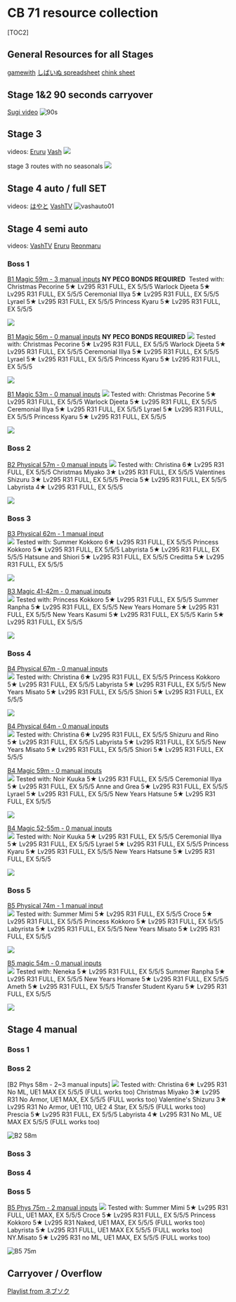 # CB 71 resource collection


 [TOC2] 
## General Resources for all Stages
[gamewith](https://gamewith.jp/pricone-re/article/show/433787)
[しばいぬ spreadsheet](https://docs.google.com/spreadsheets/d/1pd3YGOadHrWNxb2n6qi-KCVkYsJTyWEvZhS0i9AYLIA/edit#gid=790984515)
[chink sheet](https://docs.google.com/spreadsheets/d/e/2PACX-1vSRNfRynUTk6agPb8P-K9nnoihuGI2LoFLJ3qtSA8_lyppYx0MRIJNKLYRSxBP-YYfZ2qGmCTsuVafz/pubhtml#)

## Stage 1&2 90 seconds carryover
[Sugi video](https://www.youtube.com/watch?v=4_BsROzPgis)
![90s](https://pomf2.lain.la/f/qw1ztun6.jpeg)

## Stage 3
videos:
[Eruru](https://www.youtube.com/watch?v=uNQdmY3LSGQ)
[Vash](https://www.youtube.com/watch?v=SfEirsEmPzk)
![](https://pomf2.lain.la/f/hhghbjam.png)

stage 3 routes with no seasonals
![](https://pbs.twimg.com/media/GEgZiFabkAA8oAu?format=jpg&name=4096x4096)

## Stage 4 auto / full SET
videos:
[はやと](https://www.youtube.com/watch?v=pquxGmchsXE)
[VashTV](https://www.youtube.com/watch?v=upmJlU9jNcg)
![vashauto01](https://pomf2.lain.la/f/pwpvnrbr.png)

## Stage 4 semi auto
videos:
[VashTV](https://www.youtube.com/watch?v=QtPNUJYr6as)
[Eruru](https://www.youtube.com/watch?v=dVexbRS629Q)
[Reonmaru](https://www.youtube.com/watch?v=Ox-hNWShV9U)

### Boss 1

[B1 Magic 59m - 3 manual inputs](https://www.youtube.com/watch?v=HSYNrOisNhk)  **NY PECO BONDS REQUIRED**
![]()
Tested with: 
Christmas Pecorine 5★ Lv295 R31 FULL, EX 5/5/5
Warlock Djeeta 5★ Lv295 R31 FULL, EX 5/5/5
Ceremonial Illya 5★ Lv295 R31 FULL, EX 5/5/5
Lyrael 5★ Lv295 R31 FULL, EX 5/5/5
Princess Kyaru 5★ Lv295 R31 FULL, EX 5/5/5

![](https://pomf2.lain.la/f/no6jrre2.png)

[B1 Magic 56m - 0 manual inputs](https://www.youtube.com/watch?v=Cx88f6Ag-J8) **NY PECO BONDS REQUIRED**
![](https://pomf2.lain.la/f/vpqv3c23.png)
Tested with: 
Christmas Pecorine 5★ Lv295 R31 FULL, EX 5/5/5
Warlock Djeeta 5★ Lv295 R31 FULL, EX 5/5/5
Ceremonial Illya 5★ Lv295 R31 FULL, EX 5/5/5
Lyrael 5★ Lv295 R31 FULL, EX 5/5/5
Princess Kyaru 5★ Lv295 R31 FULL, EX 5/5/5

![](https://pomf2.lain.la/f/0elu9hgz.png)

[B1 Magic 53m - 0 manual inputs](https://youtu.be/6XRj0l-rO9U) 
![](https://pomf2.lain.la/f/92wqlmzr.png)
Tested with: 
Christmas Pecorine 5★ Lv295 R31 FULL, EX 5/5/5
Warlock Djeeta 5★ Lv295 R31 FULL, EX 5/5/5
Ceremonial Illya 5★ Lv295 R31 FULL, EX 5/5/5
Lyrael 5★ Lv295 R31 FULL, EX 5/5/5
Princess Kyaru 5★ Lv295 R31 FULL, EX 5/5/5

![](https://pomf2.lain.la/f/mi5l7w9u.png)



### Boss 2

[B2 Physical 57m - 0 manual inputs](https://www.youtube.com/watch?v=eKj4BEYO4eM) 
![](https://pomf2.lain.la/f/4os78hsj.png)
Tested with: 
Christina 6★ Lv295 R31 FULL, EX 5/5/5
Christmas Miyako 3★ Lv295 R31 FULL, EX 5/5/5
Valentines Shizuru 3★ Lv295 R31 FULL, EX 5/5/5
Precia 5★ Lv295 R31 FULL, EX 5/5/5
Labyrista 4★ Lv295 R31 FULL, EX 5/5/5

![](https://pomf2.lain.la/f/fcmsrh56.png)

### Boss 3

[B3 Physical 62m - 1 manual input](https://youtu.be/dVexbRS629Q?t=923)  
![](https://pomf2.lain.la/f/vnrq4jk6.png)
Tested with: 
Summer Kokkoro 6★ Lv295 R31 FULL, EX 5/5/5
Princess Kokkoro 5★ Lv295 R31 FULL, EX 5/5/5
Labyrista 5★ Lv295 R31 FULL, EX 5/5/5
Hatsune and Shiori 5★ Lv295 R31 FULL, EX 5/5/5
Creditta 5★ Lv295 R31 FULL, EX 5/5/5

![](https://pomf2.lain.la/f/ufjgzyl.png)

[B3 Magic 41-42m - 0 manual inputs](https://youtu.be/dVexbRS629Q?t=1140)  
![](https://pomf2.lain.la/f/kzbi0v7o.png)
Tested with: 
Princess Kokkoro 5★ Lv295 R31 FULL, EX 5/5/5
Summer Ranpha 5★ Lv295 R31 FULL, EX 5/5/5
New Years Homare 5★ Lv295 R31 FULL, EX 5/5/5
New Years Kasumi 5★ Lv295 R31 FULL, EX 5/5/5
Karin 5★ Lv295 R31 FULL, EX 5/5/5

![](https://pomf2.lain.la/f/ambqyly.png)

### Boss 4
[B4 Physical 67m - 0 manual inputs](https://www.youtube.com/watch?v=_wyHXZNtZGc)  
![](https://pomf2.lain.la/f/w0kml8e0.png)
Tested with: 
Christina 6★ Lv295 R31 FULL, EX 5/5/5
Princess Kokkoro 5★ Lv295 R31 FULL, EX 5/5/5
Labyrista 5★ Lv295 R31 FULL, EX 5/5/5
New Years Misato 5★ Lv295 R31 FULL, EX 5/5/5
Shiori 5★ Lv295 R31 FULL, EX 5/5/5

![](https://pomf2.lain.la/f/7xffsxu.png)

[B4 Physical 64m - 0 manual inputs](https://www.youtube.com/watch?v=WEi9go36HBE)  
![](https://pomf2.lain.la/f/2j5ghp7p.png)
Tested with: 
Christina 6★ Lv295 R31 FULL, EX 5/5/5
Shizuru and Rino 5★ Lv295 R31 FULL, EX 5/5/5
Labyrista 5★ Lv295 R31 FULL, EX 5/5/5
New Years Misato 5★ Lv295 R31 FULL, EX 5/5/5
Shiori 5★ Lv295 R31 FULL, EX 5/5/5

[B4 Magic 59m - 0 manual inputs](https://www.youtube.com/watch?v=aNghW1qaczk)  
![](https://pomf2.lain.la/f/1u6btzhc.png)
Tested with: 
Noir Kuuka 5★ Lv295 R31 FULL, EX 5/5/5
Ceremonial Illya 5★ Lv295 R31 FULL, EX 5/5/5
Anne and Grea 5★ Lv295 R31 FULL, EX 5/5/5
Lyrael 5★ Lv295 R31 FULL, EX 5/5/5
New Years Hatsune 5★ Lv295 R31 FULL, EX 5/5/5

![](https://pomf2.lain.la/f/bcjeav79.png)

[B4 Magic 52-55m - 0 manual inputs](https://www.youtube.com/watch?v=Eu1BE1wp760)  
![](https://pomf2.lain.la/f/lw10soxi.png)
Tested with: 
Noir Kuuka 5★ Lv295 R31 FULL, EX 5/5/5
Ceremonial Illya 5★ Lv295 R31 FULL, EX 5/5/5
Lyrael 5★ Lv295 R31 FULL, EX 5/5/5
Princess Kyaru 5★ Lv295 R31 FULL, EX 5/5/5
New Years Hatsune 5★ Lv295 R31 FULL, EX 5/5/5

![](https://pomf2.lain.la/f/9v3gh6r6.png)

### Boss 5
[B5 Physical 74m - 1 manual input](https://www.youtube.com/watch?v=VYPF8-1b2xs)  
![](https://pomf2.lain.la/f/vlsz8cto.png)
Tested with: 
Summer Mimi 5★ Lv295 R31 FULL, EX 5/5/5
Croce 5★ Lv295 R31 FULL, EX 5/5/5
Princess Kokkoro 5★ Lv295 R31 FULL, EX 5/5/5
Labyrista 5★ Lv295 R31 FULL, EX 5/5/5
New Years Misato 5★ Lv295 R31 FULL, EX 5/5/5

![](https://pomf2.lain.la/f/0wxw2jyy.png)

[B5 magic 54m - 0 manual inputs](https://www.youtube.com/watch?v=_gUopPYrs6E)  
![](https://pomf2.lain.la/f/7ou38kdb.png)
Tested with: 
Neneka 5★ Lv295 R31 FULL, EX 5/5/5
Summer Ranpha 5★ Lv295 R31 FULL, EX 5/5/5
New Years Homare 5★ Lv295 R31 FULL, EX 5/5/5
Ameth 5★ Lv295 R31 FULL, EX 5/5/5
Transfer Student Kyaru 5★ Lv295 R31 FULL, EX 5/5/5

![](https://pomf2.lain.la/f/y9lgvkq1.png)

## Stage 4 manual
### Boss 1

### Boss 2
[B2 Phys 58m - 2~3 manual inputs] 
![](https://pomf2.lain.la/f/7sesi664.png)
Tested with: 
Christina 6★ Lv295 R31 No ML, UE1 MAX EX 5/5/5 (FULL works too)
Christmas Miyako 3★ Lv295 R31 No Armor, UE1 MAX, EX 5/5/5 (FULL works too)
Valentine's Shizuru 3★ Lv295 R31 No Armor, UE1 110, UE2 4 Star, EX 5/5/5 (FULL works too)
Prescia 5★ Lv295 R31 FULL, EX 5/5/5 
Labyrista 4★ Lv295 R31 No ML, UE MAX EX 5/5/5 (FULL works too)

![B2 58m](https://pomf2.lain.la/f/5aboffl6.png)

### Boss 3

### Boss 4


### Boss 5
[B5 Phys 75m - 2 manual inputs](https://www.youtube.com/watch?v=VYPF8-1b2xs)
![](https://pomf2.lain.la/f/k1n8o3ju.png)
Tested with: 
Summer Mimi 5★ Lv295 R31 FULL, UE1 MAX, EX 5/5/5
Croce 5★ Lv295 R31 FULL, EX 5/5/5 
Princess Kokkoro 5★ Lv295 R31 Naked, UE1 MAX, EX 5/5/5 (FULL works too)
Labyrista 5★ Lv295 R31 FULL, UE1 MAX EX 5/5/5 (FULL works too)
NY.Misato 5★ Lv295 R31 no ML, UE1 MAX, EX 5/5/5 (FULL works too) 

![B5 75m](https://pomf2.lain.la/f/6xk2mjzg.png)

## Carryover / Overflow
[Playlist from ネブソク](https://www.youtube.com/playlist?list=PLZmWQnJpjP3V4cXZxpG1IX8Vq9FdU_F0h)